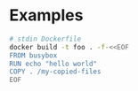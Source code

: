 # Examples

```bash
# stdin Dockerfile
docker build -t foo . -f-<<EOF
FROM busybox
RUN echo "hello world"
COPY . /my-copied-files
EOF
```
